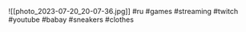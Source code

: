 ![[photo_2023-07-20_20-07-36.jpg]]
#ru #games #streaming #twitch #youtube #babay #sneakers #clothes 